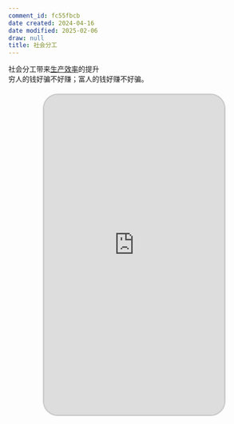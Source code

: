 ```yaml
---
comment_id: fc55fbcb
date created: 2024-04-16
date modified: 2025-02-06
draw: null
title: 社会分工
---
```

社会分工带来[生产效率](生产效率)的提升  
穷人的钱好骗不好赚；富人的钱好赚不好骗。

<!-- more -->

<iframe src="https://imagehosting4picgo.oss-cn-beijing.aliyuncs.com/imagehosting/fix-dir%2F9e20f478899dc29eb19741386f9343c8%2FVideo%2F2024%2F04%2F16%2F01-12-36-b335e5bb1d4979f9db6cddc1948ad874-506_1713201110-b215f9.mp4" allowfullscreen="true" style="border-radius: 30px; overflow: hidden; border: 3px solid #ccc; width: 360px; height: 640px; display: block; margin: 20px auto; aspect-ratio: 9 / 16;" frameborder="0"></iframe>
